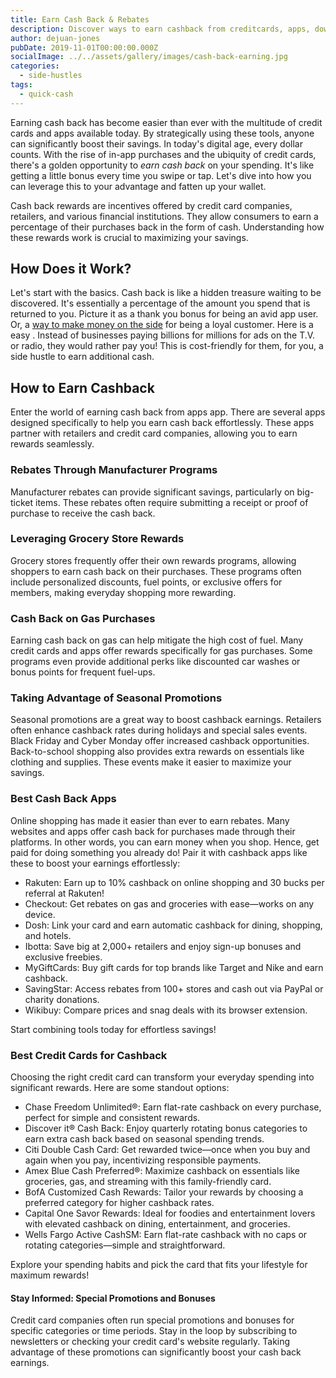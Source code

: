 ```yaml
---
title: Earn Cash Back & Rebates
description: Discover ways to earn cashback from creditcards, apps, downloads, and shopping sprees. Find ways to earn rewards, coupons, rebates, incentives and more.
author: dejuan-jones
pubDate: 2019-11-01T00:00:00.000Z
socialImage: ../../assets/gallery/images/cash-back-earning.jpg
categories:
  - side-hustles
tags:
  - quick-cash
---
```


Earning cash back has become easier than ever with the multitude of credit cards and apps available today. By strategically using these tools, anyone can significantly boost their savings. In today's digital age, every dollar counts. With the rise of in-app purchases and the ubiquity of credit cards, there's a golden opportunity to *earn cash back* on your spending. It's like getting a little bonus every time you swipe or tap. Let's dive into how you can leverage this to your advantage and fatten up your wallet.

Cash back rewards are incentives offered by credit card companies, retailers, and various financial institutions. They allow consumers to earn a percentage of their purchases back in the form of cash. Understanding how these rewards work is crucial to maximizing your savings.

## How Does it Work?

Let's start with the basics. Cash back is like a hidden treasure waiting to be discovered. It's essentially a percentage of the amount you spend that is returned to you. Picture it as a thank you bonus for being an avid app user. Or, a [way to make money on the side](/creative-side-hustles) for being a loyal customer. Here is a easy . Instead of businesses paying billions for millions for ads on the T.V. or radio, they would rather pay you! This is cost-friendly for them, for you, a side hustle to earn additional cash.

## How to Earn Cashback

Enter the world of earning cash back from apps app. There are several apps designed specifically to help you earn cash back effortlessly. These apps partner with retailers and credit card companies, allowing you to earn rewards seamlessly.

### Rebates Through Manufacturer Programs

Manufacturer rebates can provide significant savings, particularly on big-ticket items. These rebates often require submitting a receipt or proof of purchase to receive the cash back.

### Leveraging Grocery Store Rewards

Grocery stores frequently offer their own rewards programs, allowing shoppers to earn cash back on their purchases. These programs often include personalized discounts, fuel points, or exclusive offers for members, making everyday shopping more rewarding.

### Cash Back on Gas Purchases

Earning cash back on gas can help mitigate the high cost of fuel. Many credit cards and apps offer rewards specifically for gas purchases. Some programs even provide additional perks like discounted car washes or bonus points for frequent fuel-ups.

### Taking Advantage of Seasonal Promotions

Seasonal promotions are a great way to boost cashback earnings. Retailers often enhance cashback rates during holidays and special sales events. Black Friday and Cyber Monday offer increased cashback opportunities. Back-to-school shopping also provides extra rewards on essentials like clothing and supplies. These events make it easier to maximize your savings.

### Best Cash Back Apps

Online shopping has made it easier than ever to earn rebates. Many websites and apps offer cash back for purchases made through their platforms. In other words, you can earn money when you shop. Hence, get paid for doing something you already do! Pair it with cashback apps like these to boost your earnings effortlessly:

* Rakuten: Earn up to 10% cashback on online shopping and 30 bucks per referral at Rakuten!
* Checkout: Get rebates on gas and groceries with ease—works on any device.
* Dosh: Link your card and earn automatic cashback for dining, shopping, and hotels.
* Ibotta: Save big at 2,000+ retailers and enjoy sign-up bonuses and exclusive freebies.
* MyGiftCards: Buy gift cards for top brands like Target and Nike and earn cashback.
* SavingStar: Access rebates from 100+ stores and cash out via PayPal or charity donations.
* Wikibuy: Compare prices and snag deals with its browser extension.

Start combining tools today for effortless savings!

### Best Credit Cards for Cashback

Choosing the right credit card can transform your everyday spending into significant rewards. Here are some standout options:

* Chase Freedom Unlimited®: Earn flat-rate cashback on every purchase, perfect for simple and consistent rewards.
* Discover it® Cash Back: Enjoy quarterly rotating bonus categories to earn extra cash back based on seasonal spending trends.
* Citi Double Cash Card: Get rewarded twice—once when you buy and again when you pay, incentivizing responsible payments.
* Amex Blue Cash Preferred®: Maximize cashback on essentials like groceries, gas, and streaming with this family-friendly card.
* BofA Customized Cash Rewards: Tailor your rewards by choosing a preferred category for higher cashback rates.
* Capital One Savor Rewards: Ideal for foodies and entertainment lovers with elevated cashback on dining, entertainment, and groceries.
* Wells Fargo Active CashSM: Earn flat-rate cashback with no caps or rotating categories—simple and straightforward.

Explore your spending habits and pick the card that fits your lifestyle for maximum rewards!

#### Stay Informed: Special Promotions and Bonuses

Credit card companies often run special promotions and bonuses for specific categories or time periods. Stay in the loop by subscribing to newsletters or checking your credit card's website regularly. Taking advantage of these promotions can significantly boost your cash back earnings.
